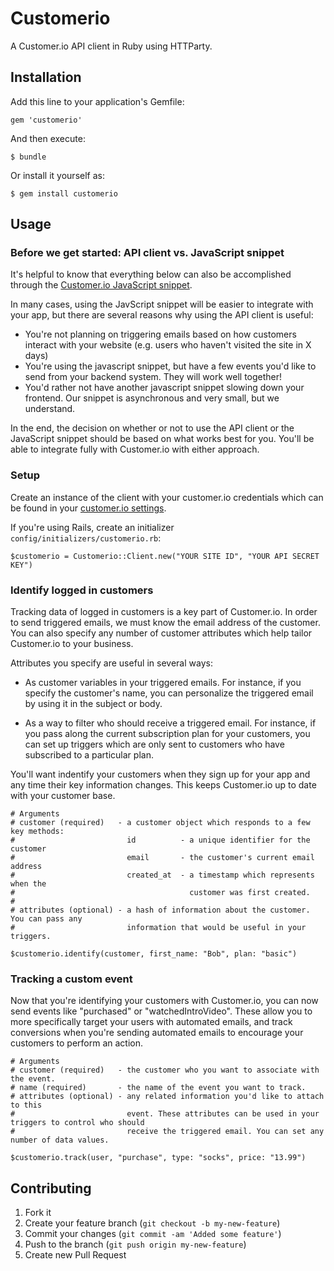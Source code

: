 # Customerio

A Customer.io API client in Ruby using HTTParty.

## Installation

Add this line to your application's Gemfile:

    gem 'customerio'

And then execute:

    $ bundle

Or install it yourself as:

    $ gem install customerio

## Usage

### Before we get started: API client vs. JavaScript snippet

It's helpful to know that everything below can also be accomplished
through the [Customer.io JavaScript snippet](http://customer.io/docs/basic-integration.html).

In many cases, using the JavScript snippet will be easier to integrate with
your app, but there are several reasons why using the API client is useful:

* You're not planning on triggering emails based on how customers interact with
  your website (e.g. users who haven't visited the site in X days)
* You're using the javascript snippet, but have a few events you'd like to
  send from your backend system.  They will work well together!
* You'd rather not have another javascript snippet slowing down your frontend.
  Our snippet is asynchronous and very small, but we understand.

In the end, the decision on whether or not to use the API client or
the JavaScript snippet should be based on what works best for you. 
You'll be able to integrate fully with Customer.io with either approach.

### Setup

Create an instance of the client with your customer.io credentials
which can be found in your [customer.io settings](https://app.customer.io/settings).

If you're using Rails, create an initializer `config/initializers/customerio.rb`:

    $customerio = Customerio::Client.new("YOUR SITE ID", "YOUR API SECRET KEY")

### Identify logged in customers

Tracking data of logged in customers is a key part of Customer.io. In order to
send triggered emails, we must know the email address of the customer.  You can
also specify any number of customer attributes which help tailor Customer.io to your
business.

Attributes you specify are useful in several ways:

* As customer variables in your triggered emails.  For instance, if you specify
the customer's name, you can personalize the triggered email by using it in the
subject or body.

* As a way to filter who should receive a triggered email.  For instance,
if you pass along the current subscription plan for your customers, you can
set up triggers which are only sent to customers who have subscribed to a
particular plan.

You'll want indentify your customers when they sign up for your app and any time their
key information changes. This keeps Customer.io up to date with your customer base.

    # Arguments
    # customer (required)   - a customer object which responds to a few key methods:
    #                         id          - a unique identifier for the customer
    #                         email       - the customer's current email address
    #                         created_at  - a timestamp which represents when the
    #                                       customer was first created.
    # 
    # attributes (optional) - a hash of information about the customer. You can pass any
    #                         information that would be useful in your triggers.

    $customerio.identify(customer, first_name: "Bob", plan: "basic")


### Tracking a custom event

Now that you're identifying your customers with Customer.io, you can now send events like
"purchased" or "watchedIntroVideo".  These allow you to more specifically target your users
with automated emails, and track conversions when you're sending automated emails to
encourage your customers to perform an action.

    # Arguments
    # customer (required)   - the customer who you want to associate with the event.
    # name (required)       - the name of the event you want to track.
    # attributes (optional) - any related information you'd like to attach to this
    #                         event. These attributes can be used in your triggers to control who should
    #                         receive the triggered email. You can set any number of data values.

    $customerio.track(user, "purchase", type: "socks", price: "13.99")

## Contributing

1. Fork it
2. Create your feature branch (`git checkout -b my-new-feature`)
3. Commit your changes (`git commit -am 'Added some feature'`)
4. Push to the branch (`git push origin my-new-feature`)
5. Create new Pull Request